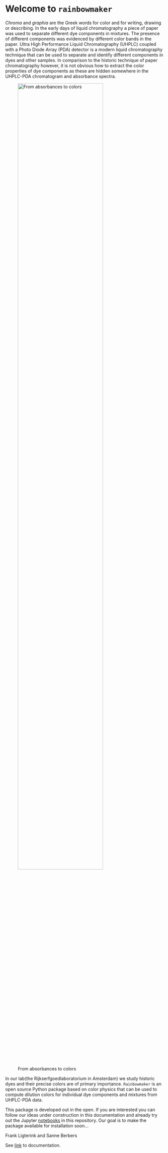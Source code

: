 Welcome to `rainbowmaker`
================

<!-- WARNING: THIS FILE WAS AUTOGENERATED! DO NOT EDIT! -->

*Chroma* and *graphia* are the Greek words for color and for writing,
drawing or describing. In the early days of liquid chromatography a
piece of paper was used to separate different dye components in
mixtures. The presence of different components was evidenced by
different color bands in the paper. Ultra High Performance Liquid
Chromatography (UHPLC) coupled with a Photo Diode Array (PDA) detector
is a modern liquid chromatography technique that can be used to separate
and identify different components in dyes and other samples. In
comparison to the historic technique of paper chromatography however, it
is not obvious how to extract the color properties of dye components as
these are hidden somewhere in the UHPLC-PDA chromatogram and absorbance
spectra.

<figure>
<img src="images/from-absorbances-to-colors.png" style="width:80.0%"
alt="From absorbances to colors" />
<figcaption aria-hidden="true">From absorbances to colors</figcaption>
</figure>

In our lab(the Rijkserfgoedlaboratorium in Amsterdam) we study historic
dyes and their precise colors are of primary importance. `Rainbowmaker`
is an open source Python package based on color physics that can be used
to compute dilution colors for individual dye components and mixtures
from UHPLC-PDA data.

This package is developed out in the open. If you are interested you can
follow our ideas under construction in this documentation and already
try out the Jupyter
[notebooks](https://github.com/fligt/rainbowmaker/tree/master/notebooks)
in this repository. Our goal is to make the package available for
installation soon…

Frank Ligterink and Sanne Berbers

See [link](https://fligt.github.io/rainbowmaker/) to documentation.
